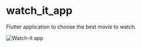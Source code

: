 # watch_it_app

Flutter application to choose the best movie to watch.

![Watch-it app](https://github.com/MarkMeme/watch-it-app/assets/119113382/cc6635ea-ca65-465a-b094-74b2c935a081)
